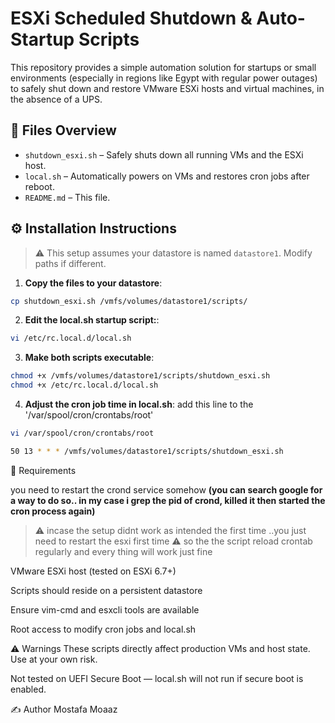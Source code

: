 # ESXi Scheduled Shutdown & Auto-Startup Scripts

This repository provides a simple automation solution for startups or small environments (especially in regions like Egypt with regular power outages) to safely shut down and restore VMware ESXi hosts and virtual machines, in the absence of a UPS.

## 📄 Files Overview

- `shutdown_esxi.sh` – Safely shuts down all running VMs and the ESXi host.
- `local.sh` – Automatically powers on VMs and restores cron jobs after reboot.
- `README.md` – This file.

## ⚙️ Installation Instructions

> ⚠️ This setup assumes your datastore is named `datastore1`. Modify paths if different.

1. **Copy the files to your datastore**:

```bash
cp shutdown_esxi.sh /vmfs/volumes/datastore1/scripts/
```
2. **Edit the local.sh startup script:**:

```bash
vi /etc/rc.local.d/local.sh
```
3. **Make both scripts executable**:

```bash
chmod +x /vmfs/volumes/datastore1/scripts/shutdown_esxi.sh
chmod +x /etc/rc.local.d/local.sh
```
4. **Adjust the cron job time in local.sh**:
add this line to the '/var/spool/cron/crontabs/root'
```bash
vi /var/spool/cron/crontabs/root
```
```bash
50 13 * * * /vmfs/volumes/datastore1/scripts/shutdown_esxi.sh
```
🔐 Requirements

you need to restart the crond service somehow
 **(you can search google for a way to do so.. in my case i grep the pid of crond, killed it then started the cron process again)**
 > ⚠️ incase the setup didnt work as intended the first time ..you just need to restart the esxi first time
 > ⚠️ so the the script reload crontab regularly and every thing will work just fine

VMware ESXi host (tested on ESXi 6.7+)

Scripts should reside on a persistent datastore

Ensure vim-cmd and esxcli tools are available

Root access to modify cron jobs and local.sh

⚠️ Warnings
These scripts directly affect production VMs and host state. Use at your own risk.

Not tested on UEFI Secure Boot — local.sh will not run if secure boot is enabled.

✍️ Author
Mostafa Moaaz
